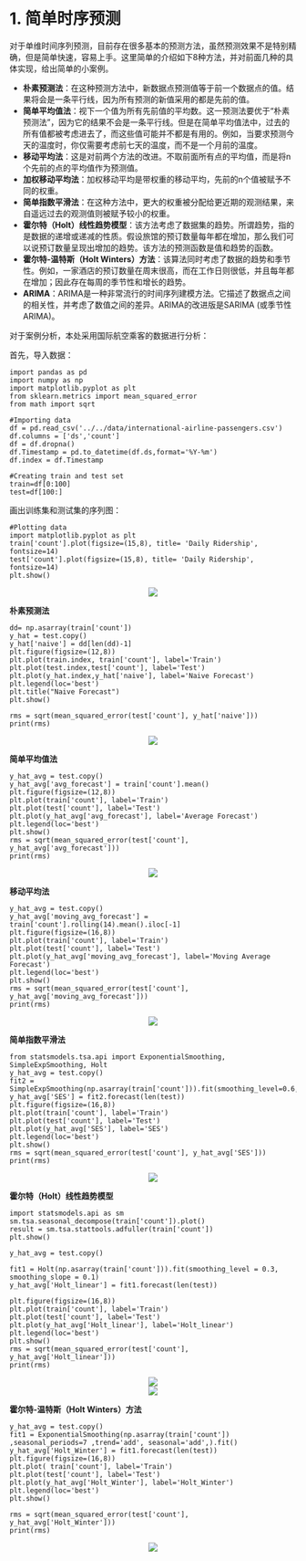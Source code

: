 # 1. 简单时序预测

对于单维时间序列预测，目前存在很多基本的预测方法，虽然预测效果不是特别精确，但是简单快速，容易上手。这里简单的介绍如下8种方法，并对前面几种的具体实现，给出简单的小案例。

- **朴素预测法**：在这种预测方法中，新数据点预测值等于前一个数据点的值。结果将会是一条平行线，因为所有预测的新值采用的都是先前的值。
- **简单平均值法**：视下一个值为所有先前值的平均数。这一预测法要优于“朴素预测法”，因为它的结果不会是一条平行线。但是在简单平均值法中，过去的所有值都被考虑进去了，而这些值可能并不都是有用的。例如，当要求预测今天的温度时，你仅需要考虑前七天的温度，而不是一个月前的温度。
- **移动平均法**：这是对前两个方法的改进。不取前面所有点的平均值，而是将n个先前的点的平均值作为预测值。
- **加权移动平均法**：加权移动平均是带权重的移动平均，先前的n个值被赋予不同的权重。
- **简单指数平滑法**：在这种方法中，更大的权重被分配给更近期的观测结果，来自遥远过去的观测值则被赋予较小的权重。
- **霍尔特（Holt）线性趋势模型**：该方法考虑了数据集的趋势。所谓趋势，指的是数据的递增或递减的性质。假设旅馆的预订数量每年都在增加，那么我们可以说预订数量呈现出增加的趋势。该方法的预测函数是值和趋势的函数。
- **霍尔特-温特斯（Holt Winters）方法**：该算法同时考虑了数据的趋势和季节性。例如，一家酒店的预订数量在周末很高，而在工作日则很低，并且每年都在增加；因此存在每周的季节性和增长的趋势。
- **ARIMA**：ARIMA是一种非常流行的时间序列建模方法。它描述了数据点之间的相关性，并考虑了数值之间的差异。ARIMA的改进版是SARIMA (或季节性ARIMA)。

对于案例分析，本处采用国际航空乘客的数据进行分析：

首先，导入数据：
```
import pandas as pd 
import numpy as np 
import matplotlib.pyplot as plt 
from sklearn.metrics import mean_squared_error
from math import sqrt

#Importing data
df = pd.read_csv('../../data/international-airline-passengers.csv')
df.columns = ['ds','count']
df = df.dropna()
df.Timestamp = pd.to_datetime(df.ds,format='%Y-%m') 
df.index = df.Timestamp 

#Creating train and test set 
train=df[0:100] 
test=df[100:]
```

画出训练集和测试集的序列图：
```
#Plotting data
import matplotlib.pyplot as plt 
train['count'].plot(figsize=(15,8), title= 'Daily Ridership', fontsize=14)
test['count'].plot(figsize=(15,8), title= 'Daily Ridership', fontsize=14)
plt.show()
```

<div align=center><img src="https://github.com/xchadesi/st_graph_book/blob/master/docs/images/4.png"/></div>

**朴素预测法**
```
dd= np.asarray(train['count'])
y_hat = test.copy()
y_hat['naive'] = dd[len(dd)-1]
plt.figure(figsize=(12,8))
plt.plot(train.index, train['count'], label='Train')
plt.plot(test.index,test['count'], label='Test')
plt.plot(y_hat.index,y_hat['naive'], label='Naive Forecast')
plt.legend(loc='best')
plt.title("Naive Forecast")
plt.show()

rms = sqrt(mean_squared_error(test['count'], y_hat['naive']))
print(rms)
```
<div align=center><img src="https://github.com/xchadesi/st_graph_book/blob/master/docs/images/5.png"/></div>

**简单平均值法**
```
y_hat_avg = test.copy()
y_hat_avg['avg_forecast'] = train['count'].mean()
plt.figure(figsize=(12,8))
plt.plot(train['count'], label='Train')
plt.plot(test['count'], label='Test')
plt.plot(y_hat_avg['avg_forecast'], label='Average Forecast')
plt.legend(loc='best')
plt.show()
rms = sqrt(mean_squared_error(test['count'], y_hat_avg['avg_forecast']))
print(rms)
```
<div align=center><img src="https://github.com/xchadesi/st_graph_book/blob/master/docs/images/6.png"/></div>

**移动平均法**
```
y_hat_avg = test.copy()
y_hat_avg['moving_avg_forecast'] = train['count'].rolling(14).mean().iloc[-1]
plt.figure(figsize=(16,8))
plt.plot(train['count'], label='Train')
plt.plot(test['count'], label='Test')
plt.plot(y_hat_avg['moving_avg_forecast'], label='Moving Average Forecast')
plt.legend(loc='best')
plt.show()
rms = sqrt(mean_squared_error(test['count'], y_hat_avg['moving_avg_forecast']))
print(rms)
```
<div align=center><img src="https://github.com/xchadesi/st_graph_book/blob/master/docs/images/7.png"/></div>

**简单指数平滑法**
```
from statsmodels.tsa.api import ExponentialSmoothing, SimpleExpSmoothing, Holt
y_hat_avg = test.copy()
fit2 = SimpleExpSmoothing(np.asarray(train['count'])).fit(smoothing_level=0.6,optimized=False)
y_hat_avg['SES'] = fit2.forecast(len(test))
plt.figure(figsize=(16,8))
plt.plot(train['count'], label='Train')
plt.plot(test['count'], label='Test')
plt.plot(y_hat_avg['SES'], label='SES')
plt.legend(loc='best')
plt.show()
rms = sqrt(mean_squared_error(test['count'], y_hat_avg['SES']))
print(rms)
```
<div align=center><img src="https://github.com/xchadesi/st_graph_book/blob/master/docs/images/8.png"/></div>

**霍尔特（Holt）线性趋势模型**
```
import statsmodels.api as sm
sm.tsa.seasonal_decompose(train['count']).plot()
result = sm.tsa.stattools.adfuller(train['count'])
plt.show()

y_hat_avg = test.copy()

fit1 = Holt(np.asarray(train['count'])).fit(smoothing_level = 0.3, smoothing_slope = 0.1)
y_hat_avg['Holt_linear'] = fit1.forecast(len(test))

plt.figure(figsize=(16,8))
plt.plot(train['count'], label='Train')
plt.plot(test['count'], label='Test')
plt.plot(y_hat_avg['Holt_linear'], label='Holt_linear')
plt.legend(loc='best')
plt.show()
rms = sqrt(mean_squared_error(test['count'], y_hat_avg['Holt_linear']))
print(rms)
```
<div align=center><img src="https://github.com/xchadesi/st_graph_book/blob/master/docs/images/9.png"/></div>
<div align=center><img src="https://github.com/xchadesi/st_graph_book/blob/master/docs/images/10.png"/></div>


**霍尔特-温特斯（Holt Winters）方法**
```
y_hat_avg = test.copy()
fit1 = ExponentialSmoothing(np.asarray(train['count']) ,seasonal_periods=7 ,trend='add', seasonal='add',).fit()
y_hat_avg['Holt_Winter'] = fit1.forecast(len(test))
plt.figure(figsize=(16,8))
plt.plot( train['count'], label='Train')
plt.plot(test['count'], label='Test')
plt.plot(y_hat_avg['Holt_Winter'], label='Holt_Winter')
plt.legend(loc='best')
plt.show()

rms = sqrt(mean_squared_error(test['count'], y_hat_avg['Holt_Winter']))
print(rms)
```
<div align=center><img src="https://github.com/xchadesi/st_graph_book/blob/master/docs/images/11.png"/></div>
